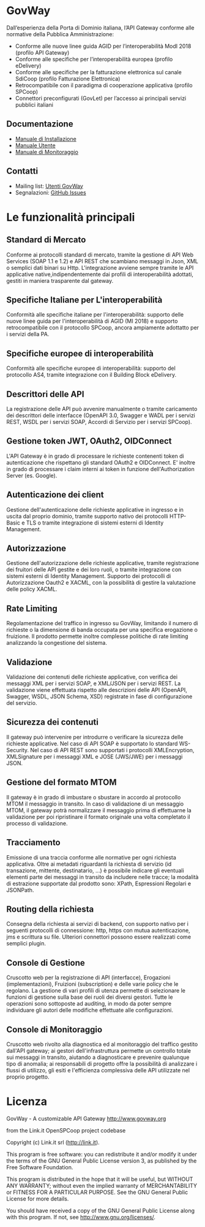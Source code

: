 # GovWay
Dall’esperienza della Porta di Dominio italiana, l’API Gateway conforme alle normative della Pubblica Amministrazione:
- Conforme alle nuove linee guida AGID per l’interoperabilità ModI 2018 (profilo API Gateway)
- Conforme alle specifiche per l’interoperabilità europea (profilo eDelivery)
- Conforme alle specifiche per la fatturazione elettronica sul canale SdiCoop (profilo Fatturazione Elettronica)
- Retrocompatibile con il paradigma di cooperazione applicativa (profilo SPCoop)
- Connettori preconfigurati (GovLet) per l’accesso ai principali servizi pubblici italiani

## Documentazione

* [Manuale di Installazione](./resources/doc/pdf/GovWay-ManualeInstallazione.pdf)
* [Manuale Utente](./resources/doc/pdf/GovWay-ManualeUtente.pdf)
* [Manuale di Monitoraggio](./resources/doc/pdf/GovWay-ManualeMonitoraggio.pdf)

## Contatti

- Mailing list: [Utenti GovWay](http://www.gov4j.it/mailman/listinfo/utenti-govway)
- Segnalazioni: [GitHub Issues](https://github.com/link-it/GovWay/issues)

# Le funzionalità principali
## Standard di Mercato
Conforme ai protocolli standard di mercato, tramite la gestione di API Web Services (SOAP 1.1 e 1.2) e API REST che scambiano messaggi in Json, XML o semplici dati binari su Http. L'integrazione avviene sempre tramite le API applicative native,indipendentemente dai profili di interoperabilità adottati, gestiti in maniera trasparente dal gateway.
## Specifiche Italiane per L'interoperabilità
Conformità alle specifiche italiane per l'interoperabilità: supporto delle nuove linee guida per l'interoperabilità di AGID (MI 2018) e supporto retrocompatibile con il protocollo SPCoop, ancora ampiamente adottatto per i servizi della PA.
## Specifiche europee di interoperabilità
Conformità alle specifiche europee di interoperabilità: supporto del protocollo AS4, tramite integrazione con il Building Block eDelivery.
## Descrittori delle API
La registrazione delle API può avvenire manualmente o tramite caricamento dei descrittori delle interfacce (OpenAPI 3.0, Swagger e WADL per i servizi REST, WSDL per i servizi SOAP, Accordi di Servizio per i servizi SPCoop).
## Gestione token JWT, OAuth2, OIDConnect
L'API Gateway è in grado di processare le richieste contenenti token di autenticazione che rispettano gli standard OAuth2 e OIDConnect. E' inoltre in grado di processare i claim interni ai token in funzione dell'Authorization Server (es. Google).
## Autenticazione dei client
Gestione dell'autenticazione delle richieste applicative in ingresso e in uscita dal proprio dominio, tramite supporto nativo dei protocolli HTTP-Basic e TLS o tramite integrazione di sistemi esterni di Identity Management.
## Autorizzazione
Gestione dell'autorizzazione delle richieste applicative, tramite registrazione dei fruitori delle API gestite e dei loro ruoli, o tramite integrazione con sistemi esterni di Identity Management. Supporto dei protocolli di Autorizzazione Oauth2 e XACML, con la possibilità di gestire la valutazione delle policy XACML.
## Rate Limiting
Regolamentazione del traffico in ingresso su GovWay, limitando il numero di richieste o la dimensione di banda occupata per una specifica erogazione o fruizione. Il prodotto permette inoltre complesse politiche di rate limiting analizzando la congestione del sistema.
##  Validazione
Validazione dei contenuti delle richieste applicative, con verifica dei messaggi XML per i servizi SOAP, e XML/JSON  per i servizi REST. La validazione viene effettuata rispetto alle descrizioni delle API (OpenAPI, Swagger, WSDL, JSON Schema, XSD) registrate in fase di configurazione del servizio.
## Sicurezza dei contenuti
Il gateway può intervenire per introdurre o verificare la sicurezza delle richieste applicative. Nel caso di API SOAP è supportato lo standard WS-Security. Nel caso di API REST sono supportati i protocolli XMLEncryption, XMLSignature per i messaggi XML e JOSE (JWS/JWE) per i messaggi JSON.
## Gestione del formato MTOM
Il gateway è in grado di imbustare o sbustare in accordo al protocollo MTOM il messaggio in transito. In caso di validazione di un messaggio MTOM, il gateway potrà normalizzare il messaggio prima di effettuarne la validazione per poi ripristinare il formato originale una volta completato il processo di validazione.
## Tracciamento
Emissione di una traccia conforme alle normative per ogni richiesta applicativa. Oltre ai metadati riguardanti la richiesta di servizio (id transazione, mittente, destinatario, ...) è possibile indicare gli eventuali elementi parte dei messaggi in transito da includere nelle tracce; la modalità di estrazione supportate dal prodotto sono: XPath, Espressioni Regolari e JSONPath.
## Routing della richiesta
Consegna della richiesta ai servizi di backend, con supporto nativo per i seguenti protocolli di connessione: http, https con mutua autenticazione, jms e scrittura su file. Ulteriori connettori possono essere realizzati come semplici plugin.
## Console di Gestione
Cruscotto web per la registrazione di API (interfacce), Erogazioni (implementazioni), Fruizioni (subscription) e delle varie policy che le regolano. La gestione di vari profili di utenza permette di selezionare le funzioni di gestione sulla base dei ruoli dei diversi gestori. Tutte le operazioni sono sottoposte ad auditing, in modo da poter sempre individuare gli autori delle modifiche effettuate alle configurazioni.
## Console di Monitoraggio
Cruscotto web rivolto alla diagnostica ed al monitoraggio del traffico gestito dall'API gateway; ai gestori dell'infrastruttura permette un controllo totale sui messaggi in transito, aiutando a diagnosticare e prevenire qualunque tipo di anomalia; ai responsabili di progetto offre la possibilità di analizzare i flussi di utilizzo, gli esiti e l'efficienza complessiva delle API utilizzate nel proprio progetto.


# Licenza
GovWay - A customizable API Gateway 
http://www.govway.org

from the Link.it OpenSPCoop project codebase

Copyright (c) Link.it srl (http://link.it). 

This program is free software: you can redistribute it and/or modify
it under the terms of the GNU General Public License version 3, as published by
the Free Software Foundation.

This program is distributed in the hope that it will be useful,
but WITHOUT ANY WARRANTY; without even the implied warranty of
MERCHANTABILITY or FITNESS FOR A PARTICULAR PURPOSE.  See the
GNU General Public License for more details.

You should have received a copy of the GNU General Public License
along with this program.  If not, see <http://www.gnu.org/licenses/>.
